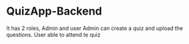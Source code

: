 # QuizApp-Backend

It has 2 roles, Admin and user
Admin can create a quiz and upload the questions.
User able to attend te quiz
